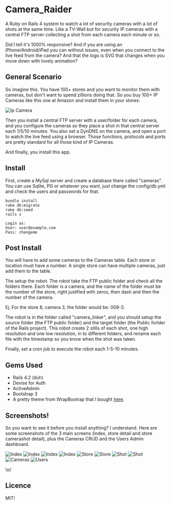 # Camera_Raider

A Ruby on Rails 4 system to watch a lot of security cameras with a lot of shots at the same time. Like a TV-Wall but for security IP cameras with a central FTP server collecting a shot from each camera each minute or so.

Did I tell it's 1000% responsive? And if you are using an iPhone/Android/iPad you can without issues, even when you connect to the live feed from the camera? And that the logo is SVG that changes when you move down with lovely animation?

## General Scenario

So imagine this. You have 100+ stores and you want to monitor them with cameras, but don't want to spend zillions doing that. So you buy 100+ IP Cameras like this one at Amazon and install them in your stores: 

![Ip Camera](ip_camera.png)

Then you install a central FTP server with a user/folder for each camera, and you configure the cameras so they place a shot in that central server each 1/5/10 minutes. You also set a DynDNS on the camera, and open a port to watch the live feed using a browser. Those functions, protocols and ports are pretty standard for all those kind of IP Cameras. 

And finally, you install this app. 

## Install

First, create a MySql server and create a database there called "cameras". You can use Sqlite, PG or whatever you want, just change the config/db.yml and check the users and passwords for that. 

```
bundle install
rake db:migrate
rake db:seed
rails s

Login as:
User: user@example.com
Pass: changeme
```

## Post Install

You will have to add some cameras to the Cameras table. Each store or location must have a number. A single store can have multiple cameras, just add them to the table.

The setup the robot. The robot take the FTP public folder and check all the folders there. Each folder is a camera, and the name of the folder must be the number of the store, right justified with zeros, then dash and then the number of the camera. 

Ej. For the store 8, camera 3, the folder would be: 008-3.

The robot is in the folder called "camera_linker", and you should setup the source folder (the FTP public folder) and the target folder (the Public forlder of the Rails project). This robot create 2 stills of each shot, one high resolution and one low resolution, in to different folders, and rename each file with the timestamp so you know when the shot was taken.

Finally, set a cron job to execute the robot each 1-5-10 minutes. 

## Gems Used

* Rails 4.2 (duh)
* Devise for Auth
* ActiveAdmin
* Bootstrap 3
* A pretty theme from WrapBootrap that I bought [here](http://demo.fuviz.com/reen/v1-1/portfolio5.html).

## Screenshots!

So you want to see it before you install anything? I understand. Here are some screenshots of the 3 main screens (index, store detail and store camerashot detail), plus the Cameras CRUD and the Users Admin dashboard.

![Index](screenshot-index-1.png)
![Index](screenshot-index-2.png)
![Index](screenshot-index-3.png)
![Index](screenshot-index-4.png)
![Store](screenshot-store-detail-1.png)
![Store](screenshot-store-detail-2.png)
![Shot](screenshot-store-shot-detail-1.png)
![Shot](screenshot-store-shot-detail-2.png)
![Cameras](screenshot-cameras.png)
![Users](screenshot-users.png)

\o/

## Licence

MIT!
